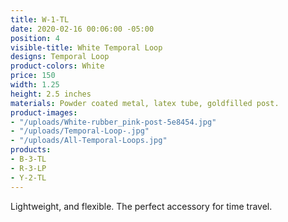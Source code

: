 ```yaml
---
title: W-1-TL
date: 2020-02-16 00:06:00 -05:00
position: 4
visible-title: White Temporal Loop
designs: Temporal Loop
product-colors: White
price: 150
width: 1.25
height: 2.5 inches
materials: Powder coated metal, latex tube, goldfilled post.
product-images:
- "/uploads/White-rubber_pink-post-5e8454.jpg"
- "/uploads/Temporal-Loop-.jpg"
- "/uploads/All-Temporal-Loops.jpg"
products:
- B-3-TL
- R-3-LP
- Y-2-TL
---
```


Lightweight, and flexible. The perfect accessory for time travel. 